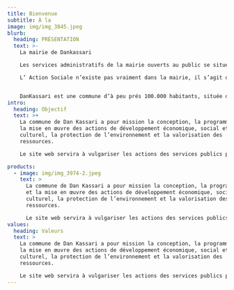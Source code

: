 ```yaml
---
title: Bienvenue
subtitle: À la
image: img/img_3845.jpeg
blurb:
  heading: PRÉSENTATION
  text: >-
    La mairie de Dankassari

    Les services administratifs de la mairie ouverts au public se situent sur la RN1 de la ville. Ils sont composés de : l’état-civil, qui s’occupe également de l’accueil et du secrétariat des élus, le service du personnel et des élections (élections Chefs de Village seulement), le service scolaire, le service technique et des marchés publics, qui s’occupe également de la réservation des salles communales, le service comptabilité.

    L’ Action Sociale n’existe pas vraiment dans la mairie, il s’agit d’aides allouées aux nécessiteux occasionnellement. Les agents techniques des eaux et forêts et du service technique sont regroupés au niveau des ateliers municipaux ainsi que la gendarmerie. Pour les organisations culturelles et sportives, il y a 3 jours d’activités culturelles et sportives financés par l’OIM . La mairie s’active aussi dans l’aide scolaire par l’acheminement gratuit des fournitures scolaires et administratives à Dankassari.


    DanKassari est une commune d’à peu prés 100.000 habitants, située dans le département de Dongodoutchi dans la région du Dosso. Dankassari est composée de 59 villages et tribus . Elle constitue un territoire fortement rural et plutôt enclavé, ne bénéficiant d’aucun axe de communication structurant à l’échelle régionale et éloigné des grands axes régionales. La ville de Doutchi située à 1 heure environ de Dankassari, reste un des pôles majeurs d’attractivité résidentielle et économique. Le niveau de scolarisation est moyen et le taux de chômage très élevé.
intro:
  heading: Objectif
  text: >+
    La commune de Dan Kassari a pour mission la conception, la programmation et
    la mise en œuvre des actions de développement économique, social et
    culturel, la protection de l’environnement et la valorisation des
    ressources.

    Le site web servira à vulgariser les actions des services publics pour unr gestion dans la transparence totale. Il permettra en outre de présenter la Commune à la face du monde, trouver et nouer des partenariats avec d’autres communes ( nationales et internationales), ONG et associations d’où le ciblage en mode B2C pour élargir le champ d’action et s’identifier à tous.

products:
  - image: img/img_3974-2.jpeg
    text: >
      La commune de Dan Kassari a pour mission la conception, la programmation
      et la mise en œuvre des actions de développement économique, social et
      culturel, la protection de l’environnement et la valorisation des
      ressources.

      Le site web servira à vulgariser les actions des services publics pour unr gestion dans la transparence totale. Il permettra en outre de présenter la Commune à la face du monde, trouver et nouer des partenariats avec d’autres communes ( nationales et internationales), ONG et associations d’où le ciblage en mode B2C pour élargir le champ d’action et s’identifier à tous.
values:
  heading: Valeurs
  text: >
    La commune de Dan Kassari a pour mission la conception, la programmation et
    la mise en œuvre des actions de développement économique, social et
    culturel, la protection de l’environnement et la valorisation des
    ressources.

    Le site web servira à vulgariser les actions des services publics pour unr gestion dans la transparence totale. Il permettra en outre de présenter la Commune à la face du monde, trouver et nouer des partenariats avec d’autres communes ( nationales et internationales), ONG et associations d’où le ciblage en mode B2C pour élargir le champ d’action et s’identifier à tous.
---
```

